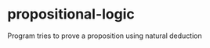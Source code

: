 propositional-logic
===================

Program tries to prove a proposition using natural deduction
